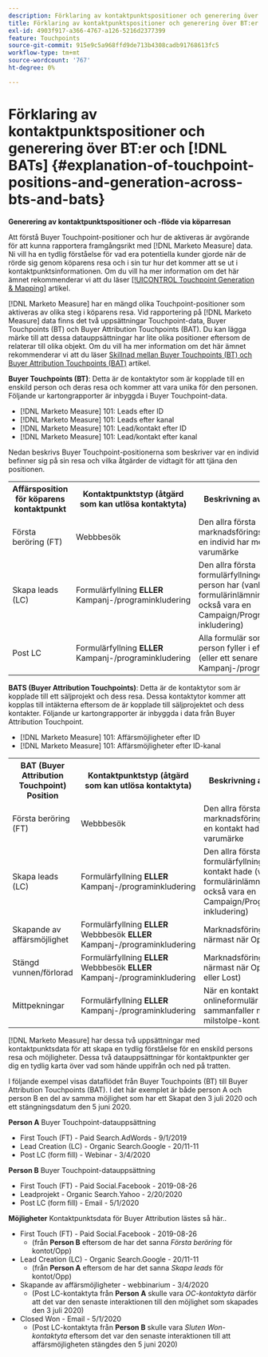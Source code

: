 ```yaml
---
description: Förklaring av kontaktpunktspositioner och generering över BT och BAT - [!DNL Marketo Measure]
title: Förklaring av kontaktpunktspositioner och generering över BT:er och [!DNL BATs]
exl-id: 4903f917-a366-4767-a126-5216d2377399
feature: Touchpoints
source-git-commit: 915e9c5a968ffd9de713b4308cadb91768613fc5
workflow-type: tm+mt
source-wordcount: '767'
ht-degree: 0%

---
```


# Förklaring av kontaktpunktspositioner och generering över BT:er och [!DNL BATs] {#explanation-of-touchpoint-positions-and-generation-across-bts-and-bats}

**Generering av kontaktpunktspositioner och -flöde via köparresan**

Att förstå Buyer Touchpoint-positioner och hur de aktiveras är avgörande för att kunna rapportera framgångsrikt med [!DNL Marketo Measure] data. Ni vill ha en tydlig förståelse för vad era potentiella kunder gjorde när de rörde sig genom köparens resa och i sin tur hur det kommer att se ut i kontaktpunktsinformationen. Om du vill ha mer information om det här ämnet rekommenderar vi att du läser [[!UICONTROL Touchpoint Generation & Mapping]](/help/configuration-and-setup/getting-started-with-marketo-measure/touchpoint-generation-and-mapping.md) artikel.

[!DNL Marketo Measure] har en mängd olika Touchpoint-positioner som aktiveras av olika steg i köparens resa. Vid rapportering på [!DNL Marketo Measure] data finns det två uppsättningar Touchpoint-data, Buyer Touchpoints (BT) och Buyer Attribution Touchpoints (BAT). Du kan lägga märke till att dessa datauppsättningar har lite olika positioner eftersom de relaterar till olika objekt. Om du vill ha mer information om det här ämnet rekommenderar vi att du läser [Skillnad mellan Buyer Touchpoints (BT) och Buyer Attribution Touchpoints (BAT)](/help/configuration-and-setup/getting-started-with-marketo-measure/difference-between-buyer-touchpoints-and-buyer-attribution-touchpoints.md) artikel.

**Buyer Touchpoints (BT)**: Detta är de kontaktytor som är kopplade till en enskild person och deras resa och kommer att vara unika för den personen. Följande ur kartongrapporter är inbyggda i Buyer Touchpoint-data.

* [!DNL Marketo Measure] 101: Leads efter ID
* [!DNL Marketo Measure] 101: Leads efter kanal
* [!DNL Marketo Measure] 101: Lead/kontakt efter ID
* [!DNL Marketo Measure] 101: Lead/kontakt efter kanal

Nedan beskrivs Buyer Touchpoint-positionerna som beskriver var en individ befinner sig på sin resa och vilka åtgärder de vidtagit för att tjäna den positionen.

<table> 
 <tbody>
  <tr>
   <th>Affärsposition för köparens kontaktpunkt</th> 
   <th>Kontaktpunktstyp (åtgärd som kan utlösa kontaktyta)</th> 
   <th>Beskrivning av kontaktyta</th> 
  </tr>
  <tr>
   <td>Första beröring (FT)</td> 
   <td>Webbbesök</td> 
   <td>Den allra första marknadsföringsinteraktionen en individ har med ert varumärke</td> 
  </tr>
  <tr>
   <td>Skapa leads (LC)</td> 
   <td>Formulärfyllning <strong>ELLER</strong> Kampanj-/programinkludering</td> 
   <td>Den allra första formulärfyllningen som en person har (vanligtvis en formulärinlämning men kan också vara en Campaign/Program-inkludering)</td> 
  </tr>
  <tr>
   <td>Post LC</td> 
   <td>Formulärfyllning <strong>ELLER</strong> Kampanj-/programinkludering</td> 
   <td>Alla formulär som en enskild person fyller i efter sin LC (eller ett senare Kampanj-/programtillägg)</td> 
  </tr>
 </tbody>
</table>

**BATS (Buyer Attribution Touchpoints)**: Detta är de kontaktytor som är kopplade till ett säljprojekt och dess resa. Dessa kontaktytor kommer att kopplas till intäkterna eftersom de är kopplade till säljprojektet och dess kontakter. Följande ur kartongrapporter är inbyggda i data från Buyer Attribution Touchpoint.

* [!DNL Marketo Measure] 101: Affärsmöjligheter efter ID
* [!DNL Marketo Measure] 101: Affärsmöjligheter efter ID-kanal

<table> 
 <tbody>
  <tr>
   <th>BAT (Buyer Attribution Touchpoint) Position</th> 
   <th>Kontaktpunktstyp (åtgärd som kan utlösa kontaktyta)</th> 
   <th>Beskrivning av kontaktyta</th> 
  </tr>
  <tr>
   <td>Första beröring (FT)</td> 
   <td>Webbbesök</td> 
   <td>Den allra första marknadsföringsinteraktionen en kontakt hade med ert varumärke</td> 
  </tr>
  <tr>
   <td>Skapa leads (LC)</td> 
   <td>Formulärfyllning <strong>ELLER</strong> Kampanj-/programinkludering</td> 
   <td>Den allra första formulärfyllningen som en kontakt hade (vanligtvis en formulärinlämning men kan också vara en Campaign/Program-inkludering)</td> 
  </tr>
  <tr>
   <td>Skapande av affärsmöjlighet</td> 
   <td>Formulärfyllning <strong>ELLER</strong> Webbbesök <strong>ELLER</strong> Kampanj-/programinkludering</td> 
   <td>Marknadsföringsinteraktionen närmast när Opp skapas</td> 
  </tr> 
  <tr>
   <td>Stängd vunnen/förlorad</td> 
   <td>Formulärfyllning <strong>ELLER</strong> Webbbesök <strong>ELLER</strong> Kampanj-/programinkludering</td> 
   <td>Marknadsföringsinteraktionen närmast när Opp stängs (Won eller Lost)</td> 
  </tr>
  <tr>
   <td>Mittpekningar</td> 
   <td>Formulärfyllning <strong>ELLER</strong> Kampanj-/programinkludering</td> 
   <td>När en kontakt fyller i ett onlineformulär och det inte sammanfaller med en milstolpe-kontaktyta</td> 
  </tr>
 </tbody>
</table>

[!DNL Marketo Measure] har dessa två uppsättningar med kontaktpunktsdata för att skapa en tydlig förståelse för en enskild persons resa och möjligheter. Dessa två datauppsättningar för kontaktpunkter ger dig en tydlig karta över vad som hände uppifrån och ned på tratten.

I följande exempel visas dataflödet från Buyer Touchpoints (BT) till Buyer Attribution Touchpoints (BAT). I det här exemplet är både person A och person B en del av samma möjlighet som har ett Skapat den 3 juli 2020 och ett stängningsdatum den 5 juni 2020.

**Person A** Buyer Touchpoint-datauppsättning

* First Touch (FT) - Paid Search.AdWords - 9/1/2019
* Lead Creation (LC) - Organic Search.Google - 20/11-11
* Post LC (form fill) - Webinar - 3/4/2020

**Person B** Buyer Touchpoint-datauppsättning

* First Touch (FT) - Paid Social.Facebook - 2019-08-26
* Leadprojekt - Organic Search.Yahoo - 2/20/2020
* Post LC (form fill) - Email - 5/1/2020

**Möjligheter** Kontaktpunktsdata för Buyer Attribution lästes så här..

* First Touch (FT) - Paid Social.Facebook - 2019-08-26
   * (från **Person B** eftersom de har det sanna _Första beröring_ för kontot/Opp)
* Lead Creation (LC) - Organic Search.Google - 20/11-11
   * (från **Person A** eftersom de har det sanna _Skapa leads_ för kontot/Opp)
* Skapande av affärsmöjligheter - webbinarium - 3/4/2020
   * (Post LC-kontaktyta från **Person A** skulle vara _OC-kontaktyta_ därför att det var den senaste interaktionen till den möjlighet som skapades den 3 juli 2020)
* Closed Won - Email - 5/1/2020
   * (Post LC-kontaktyta från **Person B** skulle vara _Sluten Won-kontaktyta_ eftersom det var den senaste interaktionen till att affärsmöjligheten stängdes den 5 juni 2020)

